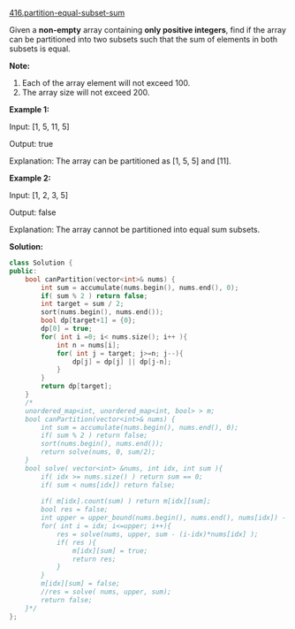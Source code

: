 [416.partition-equal-subset-sum](https://leetcode.com/problems/partition-equal-subset-sum/)  

Given a **non-empty** array containing **only positive integers**, find if the array can be partitioned into two subsets such that the sum of elements in both subsets is equal.

**Note:**

1.  Each of the array element will not exceed 100.
2.  The array size will not exceed 200.

**Example 1:**

Input: \[1, 5, 11, 5\]

Output: true

Explanation: The array can be partitioned as \[1, 5, 5\] and \[11\].

**Example 2:**

Input: \[1, 2, 3, 5\]

Output: false

Explanation: The array cannot be partitioned into equal sum subsets.  



**Solution:**  

```cpp
class Solution {
public:
    bool canPartition(vector<int>& nums) {
        int sum = accumulate(nums.begin(), nums.end(), 0);
        if( sum % 2 ) return false;
        int target = sum / 2;
        sort(nums.begin(), nums.end());
        bool dp[target+1] = {0};
        dp[0] = true;
        for( int i =0; i< nums.size(); i++ ){
            int n = nums[i];
            for( int j = target; j>=n; j--){
                dp[j] = dp[j] || dp[j-n];
            }
        }
        return dp[target];
    }
    /*
    unordered_map<int, unordered_map<int, bool> > m;
    bool canPartition(vector<int>& nums) {
        int sum = accumulate(nums.begin(), nums.end(), 0);
        if( sum % 2 ) return false;
        sort(nums.begin(), nums.end());
        return solve(nums, 0, sum/2);
    }
    bool solve( vector<int> &nums, int idx, int sum ){
        if( idx >= nums.size() ) return sum == 0;
        if( sum < nums[idx]) return false;
        
        if( m[idx].count(sum) ) return m[idx][sum];
        bool res = false;
        int upper = upper_bound(nums.begin(), nums.end(), nums[idx]) - nums.begin();
        for( int i = idx; i<=upper; i++){
            res = solve(nums, upper, sum - (i-idx)*nums[idx] );
            if( res ){
                m[idx][sum] = true;
                return res;
            }
        }
        m[idx][sum] = false;
        //res = solve( nums, upper, sum);
        return false;
    }*/
};
```
      